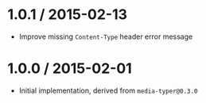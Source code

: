 1.0.1 / 2015-02-13
  ====

  * Improve missing `Content-Type` header error message

1.0.0 / 2015-02-01
  ====

  * Initial implementation, derived from `media-typer@0.3.0`
